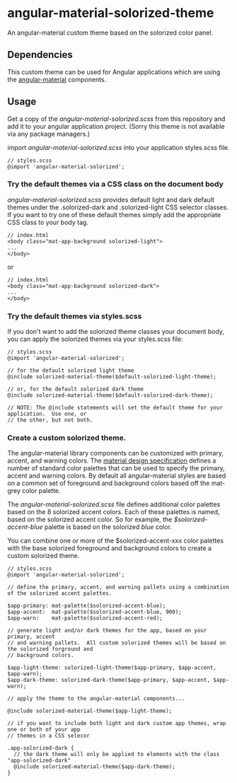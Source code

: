 # angular-material-solorized-theme
An angular-material custom theme based on the solorized color panel.

## Dependencies
This custom theme can be used for Angular applications which are using the [angular-material](https://material.angular.io/)
components.

## Usage
Get a copy of the *angular-material-solorized.scss* from this repository and add it to your angular application project.
(Sorry this theme is not available via any package managers.)

import *angular-material-solorized.scss* into your application styles.scss file.
```
// styles.scss
@import 'angular-material-solorized';
```

### Try the default themes via a CSS class on the document body
*angular-material-solorized.scss* provides default light and dark default themes under the .solorized-dark and 
.solorized-light CSS selector classes.  If you want to try one of these default themes simply add the appropriate CSS class to your body tag.

```
// index.html
<body class="mat-app-background solorized-light">
...
</body>
```
or 
```
// index.html
<body class="mat-app-background solorized-dark">
...
</body>
```

### Try the default themes via styles.scss
If you don't want to add the solorized theme classes your document body, you can apply the solorized themes via your styles.scss
file:

```
// styles.scss
@import 'angular-material-solorized';

// for the default solorized light theme
@include solorized-material-theme($default-solorized-light-theme);

// or, for the default solorized dark theme
@include solorized-material-theme($default-solorized-dark-theme);

// NOTE: The @include statements will set the default theme for your application.  Use one, or 
// the other, but not both.

```

### Create a custom solorized theme.
The angular-material library components can be customized with primary, accent, and warning colors.  The 
[material design specification](https://material.io/archive/guidelines/style/color.html#color-color-palette)
defines a number of standard color palettes that can be used to specify the primary, accent and warning colors.  By default
all angular-material styles are based on a common set of foreground and background colors based off the mat-grey color palette.

The *angular-material-solorized.scss* file defines additional color palettes based on the 8 solorized accent colors.  Each of 
these palettes is named, based on the solorized accent color.  So for example, the *$solorized-accent-blue* palette is based on 
the solorized *blue* color.

You can combine one or more of the $solorized-accent-xxx color palettes with the base solorized foreground and background 
colors to create a custom solorized theme.
```
// styles.scss
@import 'angular-material-solorized';

// define the primary, accent, and warning pallets using a combination of the solorized accent palettes.

$app-primary: mat-palette($solorized-accent-blue);
$app-accent:  mat-palette($solorized-accent-blue, 900);
$app-warn:    mat-palette($solorized-accent-red);

// generate light and/or dark themes for the app, based on your primary, accent
// and warning pallets.  All custom solorized themes will be based on the solorized forground and
// background colors.

$app-light-theme: solorized-light-theme($app-primary, $app-accent, $app-warn);
$app-dark-theme: solorized-dark-theme($app-primary, $app-accent, $app-warn);

// apply the theme to the angular-material components...

@include solorized-material-theme($app-light-theme);

// if you want to include both light and dark custom app themes, wrap one or both of your app 
// themes in a CSS selecor

.app-solorized-dark {
  // the dark theme will only be applied to elements with the class "app-solorized-dark"
  @include solorized-material-theme($app-dark-theme);
}

```
